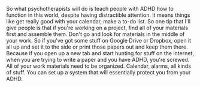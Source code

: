  So what psychotherapists will do is teach people with ADHD how to function in this world, despite having distractible attention. It means things like get really good with your calendar, make a to-do list. So one tip that I'll give people is that if you're working on a project, find all of your materials first and assemble them. Don't go and look for materials in the middle of your work. So if you've got some stuff on Google Drive or Dropbox, open it all up and set it to the side or print those papers out and keep them there. Because if you open up a new tab and start hunting for stuff on the internet, when you are trying to write a paper and you have ADHD, you're screwed. All of your work materials need to be organized. Calendar, alarms, all kinds of stuff. You can set up a system that will essentially protect you from your ADHD.